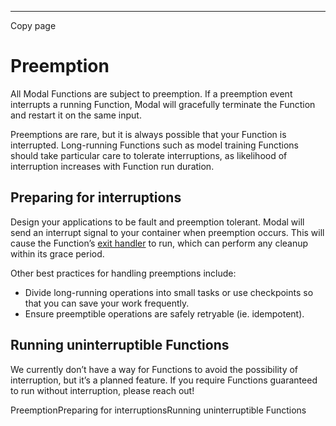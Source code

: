 * * *

Copy page

# Preemption

All Modal Functions are subject to preemption. If a preemption event
interrupts a running Function, Modal will gracefully terminate the Function
and restart it on the same input.

Preemptions are rare, but it is always possible that your Function is
interrupted. Long-running Functions such as model training Functions should
take particular care to tolerate interruptions, as likelihood of interruption
increases with Function run duration.

## Preparing for interruptions

Design your applications to be fault and preemption tolerant. Modal will send
an interrupt signal to your container when preemption occurs. This will cause
the Function’s [exit handler](/docs/guide/lifecycle-functions#exit) to run,
which can perform any cleanup within its grace period.

Other best practices for handling preemptions include:

  * Divide long-running operations into small tasks or use checkpoints so that you can save your work frequently.
  * Ensure preemptible operations are safely retryable (ie. idempotent).

## Running uninterruptible Functions

We currently don’t have a way for Functions to avoid the possibility of
interruption, but it’s a planned feature. If you require Functions guaranteed
to run without interruption, please reach out!

PreemptionPreparing for interruptionsRunning uninterruptible Functions
